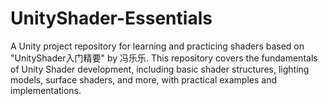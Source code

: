 # UnityShader-Essentials
A Unity project repository for learning and practicing shaders based on "UnityShader入门精要" by 冯乐乐. This repository covers the fundamentals of Unity Shader development, including basic shader structures, lighting models, surface shaders, and more, with practical examples and implementations.
